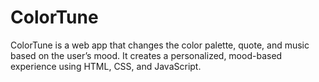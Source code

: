 # ColorTune
ColorTune is a web app that changes the color palette, quote, and music based on the user’s mood. It creates a personalized, mood-based experience using HTML, CSS, and JavaScript.
